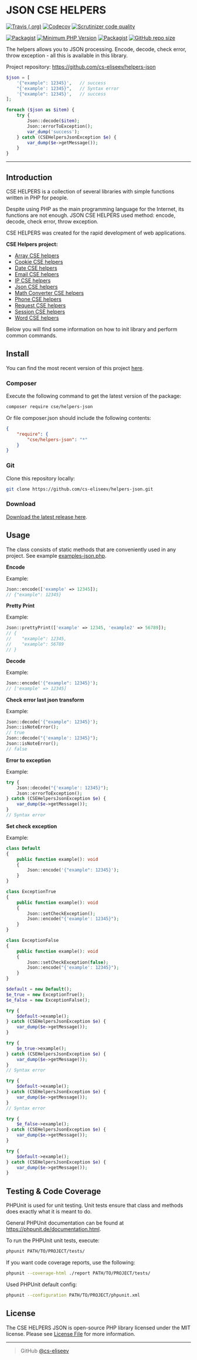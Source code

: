 JSON CSE HELPERS
=======

[![Travis (.org)](https://img.shields.io/travis/cs-eliseev/helpers-json.svg?style=flat-square)](https://travis-ci.org/cs-eliseev/helpers-json)
[![Codecov](https://img.shields.io/codecov/c/github/cs-eliseev/helpers-json.svg?style=flat-square)](https://codecov.io/gh/cs-eliseev/helpers-json)
[![Scrutinizer code quality](https://img.shields.io/scrutinizer/g/cs-eliseev/helpers-json.svg?style=flat-square)](https://scrutinizer-ci.com/g/cs-eliseev/helpers-json/?branch=master)

[![Packagist](https://img.shields.io/packagist/v/cse/helpers-json.svg?style=flat-square)](https://packagist.org/packages/cse/helpers-json)
[![Minimum PHP Version](https://img.shields.io/badge/php-%3E%3D%207.1-8892BF.svg?style=flat-square)](https://packagist.org/packages/cse/helpers-json)
[![Packagist](https://img.shields.io/packagist/l/cse/helpers-json.svg?style=flat-square)](https://github.com/cs-eliseev/helpers-json/blob/master/LICENSE.md)
[![GitHub repo size](https://img.shields.io/github/repo-size/cs-eliseev/helpers-json.svg?style=flat-square)](https://github.com/cs-eliseev/helpers-json/archive/master.zip)

The helpers allows you to JSON processing. Encode, decode, check error, throw exception - all this is available in this library.

Project repository: https://github.com/cs-eliseev/helpers-json

```php
$json = [
    '{"example": 12345}',   // success
    "{'example': 12345}",   // Syntax error
    '{"example": 12345}',   // success
];

foreach ($json as $item) {
    try {
        Json::decode($item);
        Json::errorToException();
        var_dump('success');
    } catch (CSEHelpersJsonException $e) {
        var_dump($e->getMessage());
    }
}
```

***

## Introduction

CSE HELPERS is a collection of several libraries with simple functions written in PHP for people.

Despite using PHP as the main programming language for the Internet, its functions are not enough. JSON CSE HELPERS used method: encode, decode, check error, throw exception.

CSE HELPERS was created for the rapid development of web applications.

**CSE Helpers project:**
* [Array CSE helpers](https://github.com/cs-eliseev/helpers-arrays)
* [Cookie CSE helpers](https://github.com/cs-eliseev/helpers-cookie)
* [Date CSE helpers](https://github.com/cs-eliseev/helpers-date)
* [Email CSE helpers](https://github.com/cs-eliseev/helpers-email)
* [IP CSE helpers](https://github.com/cs-eliseev/helpers-ip)
* [Json CSE helpers](https://github.com/cs-eliseev/helpers-json)
* [Math Converter CSE helpers](https://github.com/cs-eliseev/helpers-math-converter)
* [Phone CSE helpers](https://github.com/cs-eliseev/helpers-phone)
* [Request CSE helpers](https://github.com/cs-eliseev/helpers-request)
* [Session CSE helpers](https://github.com/cs-eliseev/helpers-session)
* [Word CSE helpers](https://github.com/cs-eliseev/helpers-word)

Below you will find some information on how to init library and perform common commands.

## Install

You can find the most recent version of this project [here](https://github.com/cs-eliseev/helpers-json).

### Composer

Execute the following command to get the latest version of the package:
```bash
composer require cse/helpers-json
```

Or file composer.json should include the following contents:
```json
{
    "require": {
        "cse/helpers-json": "*"
    }
}
```

### Git

Clone this repository locally:
```bash
git clone https://github.com/cs-eliseev/helpers-json.git
```

### Download

[Download the latest release here](https://github.com/cs-eliseev/helpers-json/archive/master.zip).

## Usage

The class consists of static methods that are conveniently used in any project. See example [examples-json.php](https://github.com/cs-eliseev/helpers-json/blob/master/examples/examples-json.php).

**Encode**

Example:
```php
Json::encode(['example' => 12345]);
// {"example": 12345}
```

**Pretty Print**

Example:
```php
Json::prettyPrint(['example' => 12345, 'example2' => 56789]);
// {
//    "example": 12345,
//    "example": 56789
// }
```

**Decode**

Example:
```php
Json::encode('{"example": 12345}');
// ['example' => 12345]
```


**Check error last json transform**

Example:
```php
Json::decode('{"example": 12345}');
Json::isNoteError();
// true
Json::decode("{'example': 12345}");
Json::isNoteError();
// false
```

**Error to exception**

Example:
```php
try {
    Json::decode("{'example': 12345}");
    Json::errorToException();
} catch (CSEHelpersJsonException $e) {
    var_dump($e->getMessage());
}
// Syntax error
```

**Set check exception**

Example:
```php
class Default
{
    public function example(): void
    {
        Json::encode('{"example": 12345}');
    }
}

class ExceptionTrue
{
    public function example(): void
    {
        Json::setCheckException();
        Json::encode("{'example': 12345}");
    }
}

class ExceptionFalse
{
    public function example(): void
    {
        Json::setCheckException(false);
        Json::encode("{'example': 12345}");
    }
}

$default = new Default();
$e_true = new ExceptionTrue();
$e_false = new ExceptionFalse();

try {
    $default->example();
} catch (CSEHelpersJsonException $e) {
    var_dump($e->getMessage());
}

try {
    $e_true->example();
} catch (CSEHelpersJsonException $e) {
    var_dump($e->getMessage());
}
// Syntax error

try {
    $default->example();
} catch (CSEHelpersJsonException $e) {
    var_dump($e->getMessage());
}
// Syntax error

try {
    $e_false->example();
} catch (CSEHelpersJsonException $e) {
    var_dump($e->getMessage());
}

try {
    $default->example();
} catch (CSEHelpersJsonException $e) {
    var_dump($e->getMessage());
}
```


## Testing & Code Coverage

PHPUnit is used for unit testing. Unit tests ensure that class and methods does exactly what it is meant to do.

General PHPUnit documentation can be found at https://phpunit.de/documentation.html.

To run the PHPUnit unit tests, execute:
```bash
phpunit PATH/TO/PROJECT/tests/
```

If you want code coverage reports, use the following:
```bash
phpunit --coverage-html ./report PATH/TO/PROJECT/tests/
```

Used PHPUnit default config:
```bash
phpunit --configuration PATH/TO/PROJECT/phpunit.xml
```


## License

The CSE HELPERS JSON is open-source PHP library licensed under the MIT license. Please see [License File](https://github.com/cs-eliseev/helpers-json/blob/master/LICENSE.md) for more information.

***

> GitHub [@cs-eliseev](https://github.com/cs-eliseev)